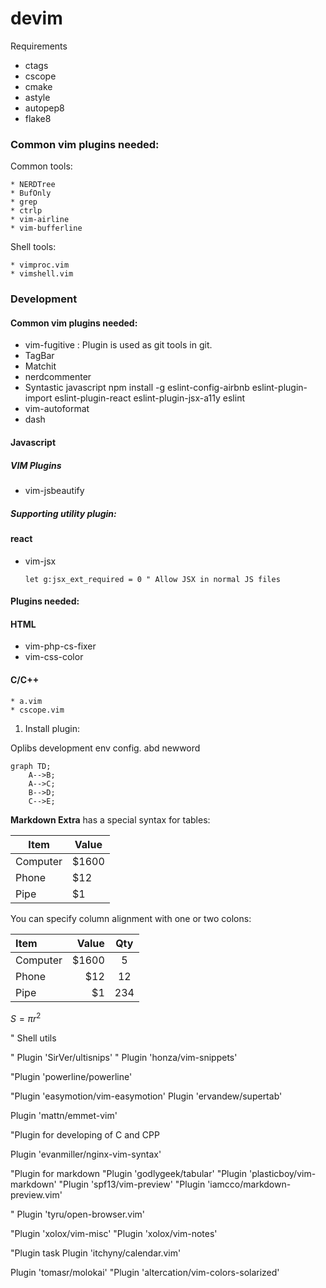 # devim

Requirements

* ctags
* cscope
* cmake
* astyle
* autopep8
* flake8

### Common vim plugins needed:

Common tools:

    * NERDTree
    * BufOnly
    * grep
    * ctrlp
    * vim-airline
    * vim-bufferline

Shell tools:

    * vimproc.vim
    * vimshell.vim

### Development

#### Common vim plugins needed:

* vim-fugitive : Plugin is used as git tools in git.
* TagBar
* Matchit
* nerdcommenter
* Syntastic
javascript  npm install -g eslint-config-airbnb eslint-plugin-import eslint-plugin-react eslint-plugin-jsx-a11y eslint
* vim-autoformat
* dash

#### Javascript

##### VIM Plugins

* vim-jsbeautify

##### Supporting utility plugin:

#### react

* vim-jsx

    ```
    let g:jsx_ext_required = 0 " Allow JSX in normal JS files
    ```

#### Plugins needed:

#### HTML

* vim-php-cs-fixer
* vim-css-color

#### C/C++

    * a.vim
    * cscope.vim

1. Install plugin:

Oplibs development env config.
abd newword
```mermaid
graph TD;
    A-->B;
    A-->C;
    B-->D;
    C-->E;
```

**Markdown Extra** has a special syntax for tables:

Item     | Value
-------- | ---
Computer | $1600
Phone    | $12
Pipe     | $1

You can specify column alignment with one or two colons:

| Item     | Value | Qty   |
| :------- | ----: | :---: |
| Computer | $1600 |  5    |
| Phone    | $12   |  12   |
| Pipe     | $1    |  234  |

<script type="text/javascript" src="https://cdn.mathjax.org/mathjax/latest/MathJax.js?config=TeX-AMS_HTML"></script>

$S=\pi r^2$


" Shell utils

" Plugin 'SirVer/ultisnips'
" Plugin 'honza/vim-snippets'

"Plugin 'powerline/powerline'

"Plugin 'easymotion/vim-easymotion'
Plugin 'ervandew/supertab'

Plugin 'mattn/emmet-vim'

"Plugin for developing of C and CPP


Plugin 'evanmiller/nginx-vim-syntax'

"Plugin for markdown
"Plugin 'godlygeek/tabular'
"Plugin 'plasticboy/vim-markdown'
"Plugin 'spf13/vim-preview'
"Plugin 'iamcco/markdown-preview.vim'

" Plugin 'tyru/open-browser.vim'

"Plugin 'xolox/vim-misc'
"Plugin 'xolox/vim-notes'

"Plugin task
Plugin 'itchyny/calendar.vim'

Plugin 'tomasr/molokai'
"Plugin 'altercation/vim-colors-solarized'
